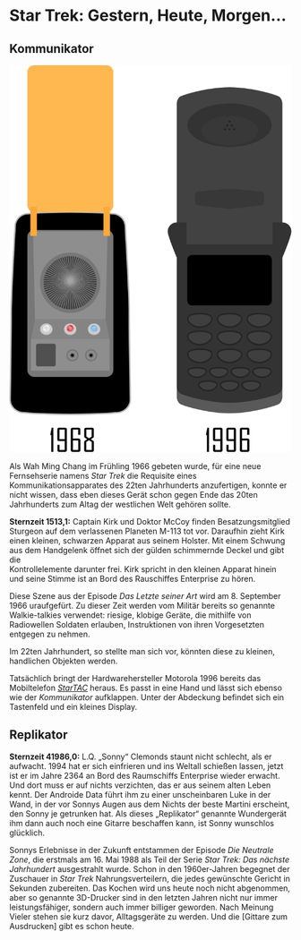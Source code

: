 ﻿Star Trek: Gestern, Heute, Morgen…
====================================

Kommunikator
------------

![Kommuniaktor](res/communicator.svg)

Als Wah Ming Chang im Frühling 1966 gebeten wurde, für eine neue Fernsehserie 
namens _Star Trek_ die Requisite eines Kommunikationsapparates des 22ten 
Jahrhunderts anzufertigen, konnte er nicht wissen, dass eben dieses Gerät schon
gegen Ende das 20ten Jahrhunderts zum Altag der westlichen Welt gehören sollte.

__Sternzeit 1513,1:__ Captain Kirk und Doktor McCoy finden Besatzungsmitglied 
Sturgeon auf dem verlassenen Planeten M-113 tot vor. Daraufhin zieht Kirk einen
kleinen, schwarzen Apparat aus seinem Holster. Mit einem Schwung aus dem 
Handgelenk öffnet sich der gülden schimmernde Deckel und gibt die  
Kontrollelemente darunter frei. Kirk spricht in den kleinen Apparat hinein und 
seine Stimme ist an Bord des Rauschiffes Enterprise zu hören.

Diese Szene aus der Episode _Das Letzte seiner Art_ wird am 8. September 1966
uraufgefürt. Zu dieser Zeit werden vom Militär bereits so genannte
Walkie-talkies verwendet: riesige, klobige Geräte, die mithilfe von Radiowellen 
Soldaten erlauben, Instruktionen von ihren Vorgesetzten entgegen zu nehmen. 

Im 22ten Jahrhundert, so stellte man sich vor, könnten diese zu kleinen, 
handlichen Objekten werden.

Tatsächlich bringt der Hardwarehersteller Motorola 1996 bereits das Mobiltelefon
_[StarTAC]_ heraus. Es passt in eine Hand und lässt sich ebenso wie der
_Kommunikator_ aufklappen. Unter der Abdeckung befindet sich ein Tastenfeld und
ein kleines Display.

[StarTAC]: http://www.pcworld.com/article/123950/the_50_greatest_gadgets_of_the_past_50_years.html?page=2#item6

Replikator
----------

__Sternzeit 41986,0:__ L.Q. „Sonny“ Clemonds staunt nicht schlecht, als er aufwacht. 1994 hat er sich einfrieren und ins Weltall schießen lassen, jetzt ist er im Jahre 2364 an Bord des Raumschiffs Enterprise wieder erwacht. Und dort muss er auf nichts verzichten, das er aus seinem alten Leben kennt. Der Androide Data führt ihm zu einer unscheinbaren Luke in der Wand, in der vor Sonnys Augen aus dem Nichts der beste Martini erscheint, den Sonny je getrunken hat. Als dieses „Replikator“ genannte Wundergerät ihm dann auch noch eine Gitarre beschaffen kann, ist Sonny wunschlos glücklich.

Sonnys Erlebnisse in der Zukunft entstammen der Episode _Die Neutrale Zone_, die erstmals am 16. Mai 1988 als Teil der Serie _Star Trek: Das nächste Jahrhundert_ ausgestrahlt wurde. Schon in den 1960er-Jahren begegnet der Zuschauer in _Star Trek_ Nahrungsverteilern, die jedes gewünschte Gericht in Sekunden zubereiten. Das Kochen wird uns heute noch nicht abgenommen, aber so genannte 3D-Drucker sind in den letzten Jahren nicht nur immer leistungsfähiger, sondern auch immer billiger geworden. Nach Meinung Vieler stehen sie kurz davor, Alltagsgeräte zu werden. Und die [Gittare zum Ausdrucken] gibt es schon heute.

[Gitarre zum Ausdrucken]: http://createdigitalmusic.com/2012/10/six-3d-printed-musical-instruments-and-what-3d-printing-could-do-for-musicians/